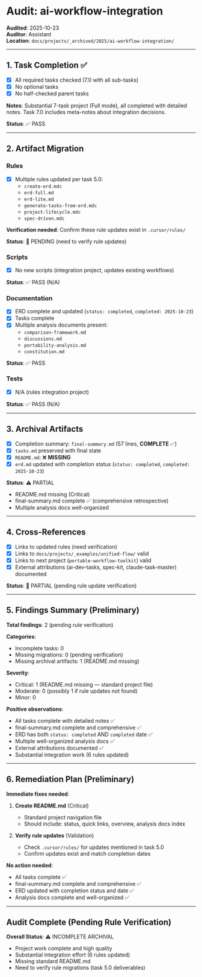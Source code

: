 # Audit: ai-workflow-integration

**Audited**: 2025-10-23  
**Auditor**: Assistant  
**Location**: `docs/projects/_archived/2025/ai-workflow-integration/`

---

## 1. Task Completion ✅

- [x] All required tasks checked (7.0 with all sub-tasks)
- [x] No optional tasks
- [x] No half-checked parent tasks

**Notes**: Substantial 7-task project (Full mode), all completed with detailed notes. Task 7.0 includes meta-notes about integration decisions.

**Status**: ✅ PASS

---

## 2. Artifact Migration

### Rules

- [x] Multiple rules updated per task 5.0:
  - `create-erd.mdc`
  - `erd-full.md`
  - `erd-lite.md`
  - `generate-tasks-from-erd.mdc`
  - `project-lifecycle.mdc`
  - `spec-driven.mdc`

**Verification needed**: Confirm these rule updates exist in `.cursor/rules/`

**Status**: 🔄 PENDING (need to verify rule updates)

### Scripts

- [x] No new scripts (integration project, updates existing workflows)

**Status**: ✅ PASS (N/A)

### Documentation

- [x] ERD complete and updated (`status: completed`, `completed: 2025-10-23`)
- [x] Tasks complete
- [x] Multiple analysis documents present:
  - `comparison-framework.md`
  - `discussions.md`
  - `portability-analysis.md`
  - `constitution.md`

**Status**: ✅ PASS

### Tests

- [x] N/A (rules integration project)

**Status**: ✅ PASS (N/A)

---

## 3. Archival Artifacts

- [x] Completion summary: `final-summary.md` (57 lines, **COMPLETE** ✅)
- [x] `tasks.md` preserved with final state
- [x] `README.md`: ❌ **MISSING**
- [x] `erd.md` updated with completion status (`status: completed`, `completed: 2025-10-23`)

**Status**: ⚠️ PARTIAL

- README.md missing (Critical)
- final-summary.md complete ✅ (comprehensive retrospective)
- Multiple analysis docs well-organized

---

## 4. Cross-References

- [x] Links to updated rules (need verification)
- [x] Links to `docs/projects/_examples/unified-flow/` valid
- [x] Links to next project (`portable-workflow-toolkit`) valid
- [x] External attributions (ai-dev-tasks, spec-kit, claude-task-master) documented

**Status**: 🔄 PARTIAL (pending rule update verification)

---

## 5. Findings Summary (Preliminary)

**Total findings**: 2 (pending rule verification)

**Categories**:

- Incomplete tasks: 0
- Missing migrations: 0 (pending verification)
- Missing archival artifacts: 1 (README.md missing)

**Severity**:

- Critical: 1 (README.md missing — standard project file)
- Moderate: 0 (possibly 1 if rule updates not found)
- Minor: 0

**Positive observations**:

- All tasks complete with detailed notes ✅
- final-summary.md complete and comprehensive ✅
- ERD has both `status: completed` AND `completed` date ✅
- Multiple well-organized analysis docs ✅
- External attributions documented ✅
- Substantial integration work (6 rules updated)

---

## 6. Remediation Plan (Preliminary)

**Immediate fixes needed**:

1. **Create README.md** (Critical)

   - Standard project navigation file
   - Should include: status, quick links, overview, analysis docs index

2. **Verify rule updates** (Validation)
   - Check `.cursor/rules/` for updates mentioned in task 5.0
   - Confirm updates exist and match completion dates

**No action needed**:

- All tasks complete ✅
- final-summary.md complete and comprehensive ✅
- ERD updated with completion status and date ✅
- Analysis docs complete and well-organized ✅

---

## Audit Complete (Pending Rule Verification)

**Overall Status**: ⚠️ INCOMPLETE ARCHIVAL

- Project work complete and high quality
- Substantial integration effort (6 rules updated)
- Missing standard README.md
- Need to verify rule migrations (task 5.0 deliverables)
